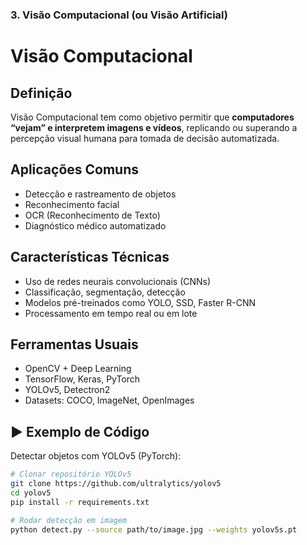 

### 3. Visão Computacional (ou Visão Artificial)


# Visão Computacional

##  Definição
Visão Computacional tem como objetivo permitir que **computadores “vejam” e interpretem imagens e vídeos**, replicando ou superando a percepção visual humana para tomada de decisão automatizada.

##  Aplicações Comuns
- Detecção e rastreamento de objetos
- Reconhecimento facial
- OCR (Reconhecimento de Texto)
- Diagnóstico médico automatizado

##  Características Técnicas
- Uso de redes neurais convolucionais (CNNs)
- Classificação, segmentação, detecção
- Modelos pré-treinados como YOLO, SSD, Faster R-CNN
- Processamento em tempo real ou em lote

##  Ferramentas Usuais
- OpenCV + Deep Learning
- TensorFlow, Keras, PyTorch
- YOLOv5, Detectron2
- Datasets: COCO, ImageNet, OpenImages

## ▶️ Exemplo de Código
Detectar objetos com YOLOv5 (PyTorch):
```bash
# Clonar repositório YOLOv5
git clone https://github.com/ultralytics/yolov5
cd yolov5
pip install -r requirements.txt

# Rodar detecção em imagem
python detect.py --source path/to/image.jpg --weights yolov5s.pt
